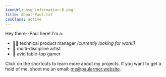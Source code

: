 ```yaml
---
iconUrl: msg_information-0.png
title: About-Paul.txt
cssClass: active
---
```


Hey there--Paul here! I'm a:
- :man_technologist: technical product manager *(currently looking for work!)*
- :art: multi-discipline artist
- :game_die: avid table-top gamer

Click on the shortcuts to learn more about my projects. If you want to get a hold of me, shoot me an email: [me@paularmer.website](mailto:me@paularmer.website).